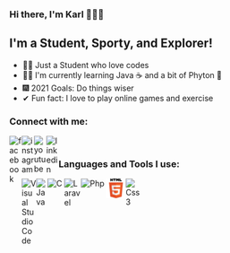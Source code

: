 ### Hi there, I'm Karl 🙋‍♂️🖤

## I'm a Student, Sporty, and Explorer!

- 👨‍🎓 Just a Student who love codes
- 🤹‍♂ I'm currently learning Java ☕ and a bit of Phyton 🐍
- 🎆 2021 Goals: Do things wiser
- ✔ Fun fact: I love to play online games and exercise

### Connect with me:

[<img align="left" alt ="facebook" width="22px" src="https://cdn4.iconfinder.com/data/icons/liu-square-blac/60/facebook-square-social-media-512.png" />][facebook]

[<img align="left" alt ="instagram" width="22px" src="https://user-images.githubusercontent.com/24874033/39674914-011fd850-5171-11e8-82b5-01e8613114cf.png" />][instagram]

[<img align="left" alt ="youtube" width="22px" src="https://icons-for-free.com/iconfiles/png/512/social+square+youtube+icon-1320185494902500914.png" />][youtube]

[<img align="left" alt ="linkedin" width="22px" src="https://www.vectorico.com/download/social_media/LinkedIn-Icon-Square-Dark.jpg" />][linkedin]

<br />

### Languages and Tools I use:
[<img align="left" alt ="Visual Studio Code" width="26px" src="https://cdn.worldvectorlogo.com/logos/visual-studio-code-1.svg" />][vscode]

[<img align="left" alt ="Java" width="20px" src="https://upload.wikimedia.org/wikipedia/en/3/30/Java_programming_language_logo.svg" />][java]

[<img align="left" alt ="C" width="30px" src="https://cdn.iconscout.com/icon/free/png-512/c-programming-569564.png" />][clanguage]

[<img align="left" alt ="Laravel" width="30px" src="https://upload.wikimedia.org/wikipedia/commons/thumb/9/9a/Laravel.svg/1200px-Laravel.svg.png" />][laravel]

[<img align="left" alt ="Php" top="50px" width="45px" padding-top="35px" src="https://upload.wikimedia.org/wikipedia/commons/thumb/2/27/PHP-logo.svg/2560px-PHP-logo.svg.png" />][php]

[<img align="left" alt ="html5" width="35px" src="https://raw.githubusercontent.com/github/explore/80688e429a7d4ef2fca1e82350fe8e3517d3494d/topics/html/html.png" />][html]

[<img align="left" alt ="Css3" width="26px" src="https://upload.wikimedia.org/wikipedia/commons/thumb/d/d5/CSS3_logo_and_wordmark.svg/1200px-CSS3_logo_and_wordmark.svg.png" />][css]

<br />
<br />

[facebook]: https://www.facebook.com/karllouise08/
[instagram]: https://www.instagram.com/kalowies_/
[youtube]: https://www.youtube.com/channel/UCsCyEjwE565qKzbTfL2RC7Q
[linkedin]: https://www.linkedin.com/in/karllouise08/
[vscode]: https://code.visualstudio.com/
[java]: https://www.java.com/en/
[clanguage]: https://www.learn-c.org/
[laravel]: https://laravel.com/
[php]: https://www.php.net/
[html]: https://developer.mozilla.org/en-US/docs/Web/Guide/HTML/HTML5
[css]: https://developer.mozilla.org/en-US/docs/Web/CSS